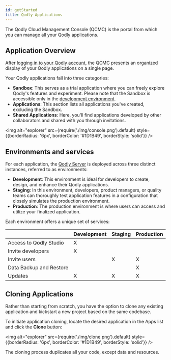 ```yaml
---
id: getStarted
title: Qodly Applications
---
```


The Qodly Cloud Management Console (QCMC) is the portal from which you can manage all your Qodly applications. 

## Application Overview

After [logging in to your Qodly account](../concepts/quickstart.md), the QCMC presents an organized display of your Qodly applications on a single page.


Your Qodly applications fall into three categories:

- **Sandbox**: This serves as a trial application where you can freely explore Qodly's features and experiment. Please note that the Sandbox is accessible only in the [development environment](../concepts/platform.md#environments-and-services). 
- **Applications**: This section lists all applications you've created, excluding the Sandbox.
- **Shared Applications**: Here, you'll find applications developed by other collaborators and shared with you through invitations.

<img alt="explorer" src={require('./img/console.png').default} style={{borderRadius: '6px', borderColor: '#1D1B49', borderStyle: 'solid'}} />

## Environments and services

For each application, the [Qodly Server](../concepts/platform.md#qodly-server) is deployed across three distinct instances, referred to as environments:

- **Development**: This environment is ideal for developers to create, design, and enhance their Qodly applications.
- **Staging**: In this environment, developers, product managers, or quality teams can thoroughly test application features in a configuration that closely simulates the production environment.
- **Production**: The production environment is where users can access and utilize your finalized application.


Each environment offers a unique set of services:

||Development|Staging|Production|
|---|---|---|---|
|Access to Qodly Studio|X|||
|Invite developers|X|||
|Invite users||X|X|
|Data Backup and Restore|||X|
|Updates|X|X|X|



## Cloning Applications

Rather than starting from scratch, you have the option to clone any existing application and kickstart a new project based on the same codebase.

To initiate application cloning, locate the desired application in the Apps list and click the **Clone** button:

<img alt="explorer" src={require('./img/clone.png').default} style={{borderRadius: '6px', borderColor: '#1D1B49', borderStyle: 'solid'}} />

The cloning process duplicates all your code, except data and resources.


